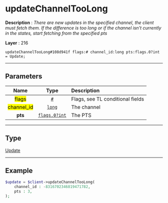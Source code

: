 # updateChannelTooLong

**Description** : *There are new updates in the specified channel, the client must fetch them\.
If the difference is too long or if the channel isn&#039;t currently in the states, start fetching from the specified pts*

**Layer** : 216

```tl
updateChannelTooLong#108d941f flags:# channel_id:long pts:flags.0?int = Update;
```

---

## Parameters

| Name | Type | Description |
| :---: | :---: | :--- |
| <mark>flags</mark> | [`#`](type/#) | Flags, see TL conditional fields |
| <mark>channel_id</mark> | [`long`](type/long) | The channel |
| **pts** | [`flags.0?int`](type/int) | The PTS |

---

## Type

[Update](type/Update)

---

## Example

```php
$update = $client->updateChannelTooLong(
	channel_id : -8316702346819471782,
	pts : 3,
);
```